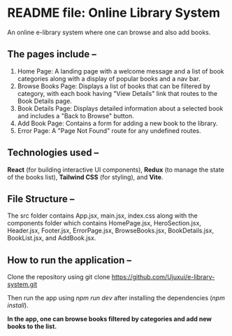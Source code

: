 # README file:  Online Library System 

An online e-library system where one can browse and also add books.

## The pages include –
1. Home Page: A landing page with a welcome message and a list of book categories along with a display of popular books and a nav bar.
2. Browse Books Page: Displays a list of books that can be filtered by category, with each book having "View Details" link that routes to the Book Details page.
3. Book Details Page: Displays detailed information about a selected book and includes a "Back to Browse" button.
4. Add Book Page: Contains a form for adding a new book to the library.
5. Error Page: A "Page Not Found" route for any undefined routes.

## Technologies used – 
**React** (for building interactive UI components), **Redux** (to manage the state of the books list), **Tailwind CSS** (for styling), and **Vite**.

## File Structure –
The src folder contains App.jsx, main.jsx, index.css along with the components folder which contains HomePage.jsx, HeroSection.jsx, Header.jsx, Footer.jsx, ErrorPage.jsx, BrowseBooks.jsx, BookDetails.jsx, BookList.jsx, and AddBook.jsx.

## How to run the application –
Clone the repository using git clone https://github.com/Ujuxui/e-library-system.git

Then run the app using *npm run dev* after installing the dependencies (*npm install*).

**In the app, one can browse books filtered by categories and add new books to the list.**
